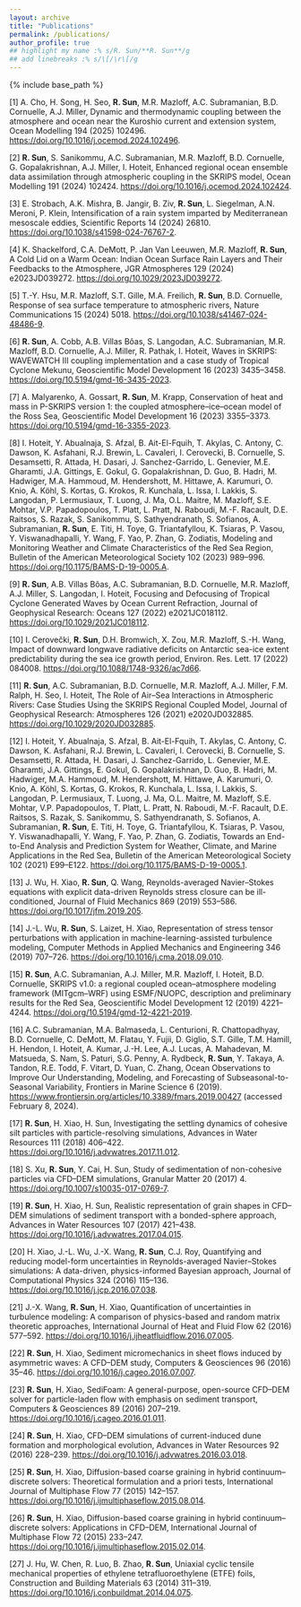 ```yaml
---
layout: archive
title: "Publications"
permalink: /publications/
author_profile: true
## highlight my name :% s/R. Sun/**R. Sun**/g 
## add linebreaks :% s/\[/\r\[/g
---
```


{% include base_path %}

[1] A. Cho, H. Song, H. Seo, **R. Sun**, M.R. Mazloff, A.C. Subramanian, B.D. Cornuelle, A.J. Miller, Dynamic and thermodynamic coupling between the atmosphere and ocean near the Kuroshio current and extension system, Ocean Modelling 194 (2025) 102496. https://doi.org/10.1016/j.ocemod.2024.102496.

[2] **R. Sun**, S. Sanikommu, A.C. Subramanian, M.R. Mazloff, B.D. Cornuelle, G. Gopalakrishnan, A.J. Miller, I. Hoteit, Enhanced regional ocean ensemble data assimilation through atmospheric coupling in the SKRIPS model, Ocean Modelling 191 (2024) 102424. https://doi.org/10.1016/j.ocemod.2024.102424.

[3] E. Strobach, A.K. Mishra, B. Jangir, B. Ziv, **R. Sun**, L. Siegelman, A.N. Meroni, P. Klein, Intensification of a rain system imparted by Mediterranean mesoscale eddies, Scientific Reports 14 (2024) 26810. https://doi.org/10.1038/s41598-024-76767-2.

[4] K. Shackelford, C.A. DeMott, P. Jan Van Leeuwen, M.R. Mazloff, **R. Sun**, A Cold Lid on a Warm Ocean: Indian Ocean Surface Rain Layers and Their Feedbacks to the Atmosphere, JGR Atmospheres 129 (2024) e2023JD039272. https://doi.org/10.1029/2023JD039272.

[5] T.-Y. Hsu, M.R. Mazloff, S.T. Gille, M.A. Freilich, **R. Sun**, B.D. Cornuelle, Response of sea surface temperature to atmospheric rivers, Nature Communications 15 (2024) 5018. https://doi.org/10.1038/s41467-024-48486-9.

[6] **R. Sun**, A. Cobb, A.B. Villas Bôas, S. Langodan, A.C. Subramanian, M.R. Mazloff, B.D. Cornuelle, A.J. Miller, R. Pathak, I. Hoteit, Waves in SKRIPS: WAVEWATCH III coupling implementation and a case study of Tropical Cyclone Mekunu, Geoscientific Model Development 16 (2023) 3435–3458. https://doi.org/10.5194/gmd-16-3435-2023.

[7] A. Malyarenko, A. Gossart, **R. Sun**, M. Krapp, Conservation of heat and mass in P-SKRIPS version 1: the coupled atmosphere–ice–ocean model of the Ross Sea, Geoscientific Model Development 16 (2023) 3355–3373. https://doi.org/10.5194/gmd-16-3355-2023.

[8] I. Hoteit, Y. Abualnaja, S. Afzal, B. Ait-El-Fquih, T. Akylas, C. Antony, C. Dawson, K. Asfahani, R.J. Brewin, L. Cavaleri, I. Cerovecki, B. Cornuelle, S. Desamsetti, R. Attada, H. Dasari, J. Sanchez-Garrido, L. Genevier, M.E. Gharamti, J.A. Gittings, E. Gokul, G. Gopalakrishnan, D. Guo, B. Hadri, M. Hadwiger, M.A. Hammoud, M. Hendershott, M. Hittawe, A. Karumuri, O. Knio, A. Köhl, S. Kortas, G. Krokos, R. Kunchala, L. Issa, I. Lakkis, S. Langodan, P. Lermusiaux, T. Luong, J. Ma, O.L. Maitre, M. Mazloff, S.E. Mohtar, V.P. Papadopoulos, T. Platt, L. Pratt, N. Raboudi, M.-F. Racault, D.E. Raitsos, S. Razak, S. Sanikommu, S. Sathyendranath, S. Sofianos, A. Subramanian, **R. Sun**, E. Titi, H. Toye, G. Triantafyllou, K. Tsiaras, P. Vasou, Y. Viswanadhapalli, Y. Wang, F. Yao, P. Zhan, G. Zodiatis, Modeling and Monitoring Weather and Climate Characteristics of the Red Sea Region, Bulletin of the American Meteorological Society 102 (2023) 989–996. https://doi.org/10.1175/BAMS-D-19-0005.A.

[9] **R. Sun**, A.B. Villas Bôas, A.C. Subramanian, B.D. Cornuelle, M.R. Mazloff, A.J. Miller, S. Langodan, I. Hoteit, Focusing and Defocusing of Tropical Cyclone Generated Waves by Ocean Current Refraction, Journal of Geophysical Research: Oceans 127 (2022) e2021JC018112. https://doi.org/10.1029/2021JC018112.

[10] I. Cerovečki, **R. Sun**, D.H. Bromwich, X. Zou, M.R. Mazloff, S.-H. Wang, Impact of downward longwave radiative deficits on Antarctic sea-ice extent predictability during the sea ice growth period, Environ. Res. Lett. 17 (2022) 084008. https://doi.org/10.1088/1748-9326/ac7d66.

[11] **R. Sun**, A.C. Subramanian, B.D. Cornuelle, M.R. Mazloff, A.J. Miller, F.M. Ralph, H. Seo, I. Hoteit, The Role of Air–Sea Interactions in Atmospheric Rivers: Case Studies Using the SKRIPS Regional Coupled Model, Journal of Geophysical Research: Atmospheres 126 (2021) e2020JD032885. https://doi.org/10.1029/2020JD032885.

[12] I. Hoteit, Y. Abualnaja, S. Afzal, B. Ait-El-Fquih, T. Akylas, C. Antony, C. Dawson, K. Asfahani, R.J. Brewin, L. Cavaleri, I. Cerovecki, B. Cornuelle, S. Desamsetti, R. Attada, H. Dasari, J. Sanchez-Garrido, L. Genevier, M.E. Gharamti, J.A. Gittings, E. Gokul, G. Gopalakrishnan, D. Guo, B. Hadri, M. Hadwiger, M.A. Hammoud, M. Hendershott, M. Hittawe, A. Karumuri, O. Knio, A. Köhl, S. Kortas, G. Krokos, R. Kunchala, L. Issa, I. Lakkis, S. Langodan, P. Lermusiaux, T. Luong, J. Ma, O.L. Maitre, M. Mazloff, S.E. Mohtar, V.P. Papadopoulos, T. Platt, L. Pratt, N. Raboudi, M.-F. Racault, D.E. Raitsos, S. Razak, S. Sanikommu, S. Sathyendranath, S. Sofianos, A. Subramanian, **R. Sun**, E. Titi, H. Toye, G. Triantafyllou, K. Tsiaras, P. Vasou, Y. Viswanadhapalli, Y. Wang, F. Yao, P. Zhan, G. Zodiatis, Towards an End-to-End Analysis and Prediction System for Weather, Climate, and Marine Applications in the Red Sea, Bulletin of the American Meteorological Society 102 (2021) E99–E122. https://doi.org/10.1175/BAMS-D-19-0005.1.

[13] J. Wu, H. Xiao, **R. Sun**, Q. Wang, Reynolds-averaged Navier–Stokes equations with explicit data-driven Reynolds stress closure can be ill-conditioned, Journal of Fluid Mechanics 869 (2019) 553–586. https://doi.org/10.1017/jfm.2019.205.

[14] J.-L. Wu, **R. Sun**, S. Laizet, H. Xiao, Representation of stress tensor perturbations with application in machine-learning-assisted turbulence modeling, Computer Methods in Applied Mechanics and Engineering 346 (2019) 707–726. https://doi.org/10.1016/j.cma.2018.09.010.

[15] **R. Sun**, A.C. Subramanian, A.J. Miller, M.R. Mazloff, I. Hoteit, B.D. Cornuelle, SKRIPS v1.0: a regional coupled ocean–atmosphere modeling framework (MITgcm–WRF) using ESMF/NUOPC, description and preliminary results for the Red Sea, Geoscientific Model Development 12 (2019) 4221–4244. https://doi.org/10.5194/gmd-12-4221-2019.

[16] A.C. Subramanian, M.A. Balmaseda, L. Centurioni, R. Chattopadhyay, B.D. Cornuelle, C. DeMott, M. Flatau, Y. Fujii, D. Giglio, S.T. Gille, T.M. Hamill, H. Hendon, I. Hoteit, A. Kumar, J.-H. Lee, A.J. Lucas, A. Mahadevan, M. Matsueda, S. Nam, S. Paturi, S.G. Penny, A. Rydbeck, **R. Sun**, Y. Takaya, A. Tandon, R.E. Todd, F. Vitart, D. Yuan, C. Zhang, Ocean Observations to Improve Our Understanding, Modeling, and Forecasting of Subseasonal-to-Seasonal Variability, Frontiers in Marine Science 6 (2019). https://www.frontiersin.org/articles/10.3389/fmars.2019.00427 (accessed February 8, 2024).

[17] **R. Sun**, H. Xiao, H. Sun, Investigating the settling dynamics of cohesive silt particles with particle-resolving simulations, Advances in Water Resources 111 (2018) 406–422. https://doi.org/10.1016/j.advwatres.2017.11.012.

[18] S. Xu, **R. Sun**, Y. Cai, H. Sun, Study of sedimentation of non-cohesive particles via CFD–DEM simulations, Granular Matter 20 (2017) 4. https://doi.org/10.1007/s10035-017-0769-7.

[19] **R. Sun**, H. Xiao, H. Sun, Realistic representation of grain shapes in CFD–DEM simulations of sediment transport with a bonded-sphere approach, Advances in Water Resources 107 (2017) 421–438. https://doi.org/10.1016/j.advwatres.2017.04.015.

[20] H. Xiao, J.-L. Wu, J.-X. Wang, **R. Sun**, C.J. Roy, Quantifying and reducing model-form uncertainties in Reynolds-averaged Navier–Stokes simulations: A data-driven, physics-informed Bayesian approach, Journal of Computational Physics 324 (2016) 115–136. https://doi.org/10.1016/j.jcp.2016.07.038.

[21] J.-X. Wang, **R. Sun**, H. Xiao, Quantification of uncertainties in turbulence modeling: A comparison of physics-based and random matrix theoretic approaches, International Journal of Heat and Fluid Flow 62 (2016) 577–592. https://doi.org/10.1016/j.ijheatfluidflow.2016.07.005.

[22] **R. Sun**, H. Xiao, Sediment micromechanics in sheet flows induced by asymmetric waves: A CFD–DEM study, Computers & Geosciences 96 (2016) 35–46. https://doi.org/10.1016/j.cageo.2016.07.007.

[23] **R. Sun**, H. Xiao, SediFoam: A general-purpose, open-source CFD–DEM solver for particle-laden flow with emphasis on sediment transport, Computers & Geosciences 89 (2016) 207–219. https://doi.org/10.1016/j.cageo.2016.01.011.

[24] **R. Sun**, H. Xiao, CFD–DEM simulations of current-induced dune formation and morphological evolution, Advances in Water Resources 92 (2016) 228–239. https://doi.org/10.1016/j.advwatres.2016.03.018.

[25] **R. Sun**, H. Xiao, Diffusion-based coarse graining in hybrid continuum–discrete solvers: Theoretical formulation and a priori tests, International Journal of Multiphase Flow 77 (2015) 142–157. https://doi.org/10.1016/j.ijmultiphaseflow.2015.08.014.

[26] **R. Sun**, H. Xiao, Diffusion-based coarse graining in hybrid continuum–discrete solvers: Applications in CFD–DEM, International Journal of Multiphase Flow 72 (2015) 233–247. https://doi.org/10.1016/j.ijmultiphaseflow.2015.02.014.

[27] J. Hu, W. Chen, R. Luo, B. Zhao, **R. Sun**, Uniaxial cyclic tensile mechanical properties of ethylene tetrafluoroethylene (ETFE) foils, Construction and Building Materials 63 (2014) 311–319. https://doi.org/10.1016/j.conbuildmat.2014.04.075.

